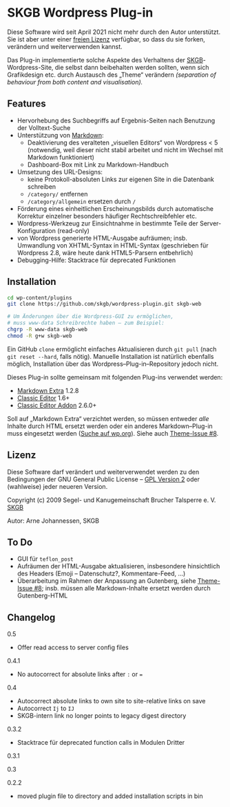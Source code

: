 SKGB Wordpress Plug-in
======================

Diese Software wird seit April 2021 nicht mehr durch den Autor
unterstützt. Sie ist aber unter einer [freien Lizenz][] verfügbar,
so dass du sie forken, verändern und weiterverwenden kannst.

Das Plug-in implementierte solche Aspekte des Verhaltens der
[SKGB][]-Wordpress-Site, die selbst dann beibehalten werden sollten,
wenn sich Grafikdesign etc. durch Austausch des „Theme“ verändern
*(separation of behaviour from both content and visualisation).*

[freien Lizenz]: https://github.com/skgb/wordpress-plugin/blob/master/LICENSE
[SKGB]: https://www.skgb.de/


Features
--------

- Hervorhebung des Suchbegriffs auf Ergebnis-Seiten nach
  Benutzung der Volltext-Suche
- Unterstützung von [Markdown][]:
  - Deaktivierung des veralteten „visuellen Editors“ von Wordpress < 5
    (notwendig, weil dieser nicht stabil arbeitet und
    nicht im Wechsel mit Markdown funktioniert)
  - Dashboard-Box mit Link zu Markdown-Handbuch
- Umsetzung des URL-Designs:
  - keine Protokoll-absoluten Links zur eigenen Site in die Datenbank schreiben
  - `/category/` entfernen
  - `/category/allgemein` ersetzen durch `/`
- Förderung eines einheitlichen Erscheinungsbilds durch automatische
  Korrektur einzelner besonders häufiger Rechtschreibfehler etc.
- Wordpress-Werkzeug zur Einsichtnahme in bestimmte Teile der
  Server-Konfiguration (read-only)
- von Wordpress generierte HTML-Ausgabe aufräumen;
  insb. Umwandlung von XHTML-Syntax in HTML-Syntax
  (geschrieben für Wordpress 2.8, wäre heute dank HTML5-Parsern entbehrlich)
- Debugging-Hilfe: Stacktrace für deprecated Funktionen

[Markdown]: https://de.wikipedia.org/wiki/Markdown


Installation
------------

```sh
cd wp-content/plugins
git clone https://github.com/skgb/wordpress-plugin.git skgb-web

# Um Änderungen über die Wordpress-GUI zu ermöglichen,
# muss www-data Schreibrechte haben – zum Beispiel:
chgrp -R www-data skgb-web
chmod -R g+w skgb-web
```

Ein GitHub `clone` ermöglicht einfaches Aktualisieren durch `git pull`
(nach `git reset --hard`, falls nötig). Manuelle Installation ist
natürlich ebenfalls möglich, Installation über das
Wordpress–Plug-in–Repository jedoch nicht.

Dieses Plug-in sollte gemeinsam mit folgenden Plug-ins verwendet werden:

- [Markdown Extra](https://michelf.ca/projects/php-markdown/classic/) 1.2.8
- [Classic Editor](https://wordpress.org/plugins/classic-editor/) 1.6+
- [Classic Editor Addon](https://wordpress.org/plugins/classic-editor-addon/) 2.6.0+

Soll auf „Markdown Extra“ verzichtet werden, so müssen entweder *alle* Inhalte
durch HTML ersetzt werden oder ein anderes Markdown–Plug-in muss eingesetzt
werden ([Suche auf wp.org](https://wordpress.org/plugins/search/Markdown/)).
Siehe auch [Theme-Issue #8](https://github.com/skgb/wordpress-theme/issues/8).


Lizenz
------

Diese Software darf verändert und weiterverwendet werden zu den
Bedingungen der GNU General Public License – [GPL Version 2][]
oder (wahlweise) jeder neueren Version.

Copyright (c) 2009 Segel- und Kanugemeinschaft Brucher Talsperre e. V. [SKGB][]

Autor: Arne Johannessen, SKGB

[GPL version 2]: https://github.com/skgb/wordpress-plugin/blob/master/LICENSE


To Do
-----

- GUI für `teflon_post`
- Aufräumen der HTML-Ausgabe aktualisieren, insbesondere hinsichtlich des
  Headers (Emoji – Datenschutz?, Kommentare-Feed, …)
- Überarbeitung im Rahmen der Anpassung an Gutenberg, siehe
  [Theme-Issue #8](https://github.com/skgb/wordpress-theme/issues/8);
  insb. müssen alle Markdown-Inhalte ersetzt werden durch Gutenberg-HTML


Changelog
---------

0.5

* Offer read access to server config files

0.4.1

* No autocorrect for absolute links after `:` or `=`

0.4

* Autocorrect absolute links to own site to site-relative links on save
* Autocorrect `Ij` to `IJ`
* SKGB-intern link no longer points to legacy digest directory

0.3.2

* Stacktrace für deprecated function calls in Modulen Dritter

0.3.1

0.3

0.2.2

* moved plugin file to directory and added installation scripts in bin
